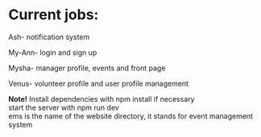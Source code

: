 # Current jobs:
Ash- notification system

My-Ann-  login and sign up

Mysha- manager profile, events and front page

Venus- volunteer profile and user profile management

**Note!**
Install dependencies with npm install if necessary<br>
start the server with npm run dev<br>
ems is the name of the website directory, it stands for event management system
